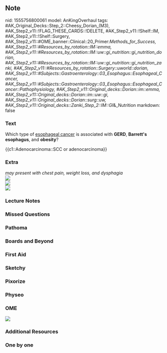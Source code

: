 ## Note
nid: 1555756800061
model: AnKingOverhaul
tags: #AK_Original_Decks::Step_2::Cheesy_Dorian_(M3), #AK_Step2_v11::!FLAG_THESE_CARDS::!DELETE, #AK_Step2_v11::!Shelf::IM, #AK_Step2_v11::!Shelf::Surgery, #AK_Step2_v11::#OME_banner::Clinical::20_Primer:_Methods_for_Success, #AK_Step2_v11::#Resources_by_rotation::IM::emma, #AK_Step2_v11::#Resources_by_rotation::IM::uw::gi_nutrition::gi_nutrition_dorian, #AK_Step2_v11::#Resources_by_rotation::IM::uw::gi_nutrition::gi_nutrition_zanki, #AK_Step2_v11::#Resources_by_rotation::Surgery::uworld::dorian, #AK_Step2_v11::#Subjects::Gastroenterology::03_Esophagus::Esophageal_Cancer, #AK_Step2_v11::#Subjects::Gastroenterology::03_Esophagus::Esophageal_Cancer::Pathophysiology, #AK_Step2_v11::Original_decks::Dorian::im::emma, #AK_Step2_v11::Original_decks::Dorian::im::uw::gi, #AK_Step2_v11::Original_decks::Dorian::surg::uw, #AK_Step2_v11::Original_decks::Zanki_Step_2::IM::GI_&_Nutrition
markdown: false

### Text
Which type of <u>esophageal cancer</u> is associated with
<b>GERD</b>, <b>Barrett's esophagus</b>, and <b>obesity</b>?
<div>
  {{c1::Adenocarcinoma::SCC or adenocarcinoma}}
</div>

### Extra
<div>
  <div>
    <div>
      <div>
        <p dir="ltr" style="margin-top: 0pt; margin-bottom: 0pt;">
        <span style="font-style: italic;">may present with chest
        pain, weight loss, and dysphagia</span>
      </div>
    </div>
    <div>
      <b><i><img src="paste-181896159953044.jpg"></i></b>
    </div>
    <div>
      <b><i><img src="ec%20(1).png"></i></b>
    </div>
  </div>
  <div>
    <i><img src="paste-4640256896794625.jpg"></i>
  </div>
</div>

### Lecture Notes


### Missed Questions


### Pathoma


### Boards and Beyond


### First Aid


### Sketchy


### Pixorize


### Physeo


### OME
<div class="ome-widget">
  <a href="https://onlinemeded.org/spa/surgery?ref=anki"><img src=
  "_OME_AnkiFlashcards_Topic_4.png"></a>
</div>

### Additional Resources


### One by one

